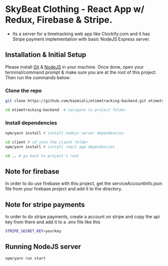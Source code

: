 # SkyBeat Clothing - React App w/ Redux, Firebase & Stripe.

- Its a server for a timetracking web app like Clockify.com and it has Stripe payment implementation with basic NodeJS Express server.

## Installation & Initial Setup

Please install [Git](https://git-scm.com/downloads) & [NodeJS](https://nodejs.org/en/download/) in your machine. Once done, open your terminal/command prompt & make sure you are at the root of this project. Then run the commands below:

### Clone the repo

```bash
git clone https://github.com/kazmiali/etimetracking-backend.git etimetracking-backend  # clone the repository

cd etimetracking-backend  # navigate to project folder
```

### Install dependencies

```bash
npm/yarn install # install nodejs server dependencies

cd client # cd into the client folder
npm/yarn install # install react app dependencies

cd .. # go back to project's root
```

## Note for firebase

In order to do use firebase with this project, get the serviceAccountInfo.json file from your firebase project and add it to the directory.

## Note for stripe payments

In order to do stripe payments, create a account on stripe and copy the api key from there and add it to a .env file like this

```bash
STRIPE_SECRET_KEY=yourkey
```


## Running NodeJS server

```bash
npm/yarn run start
```
